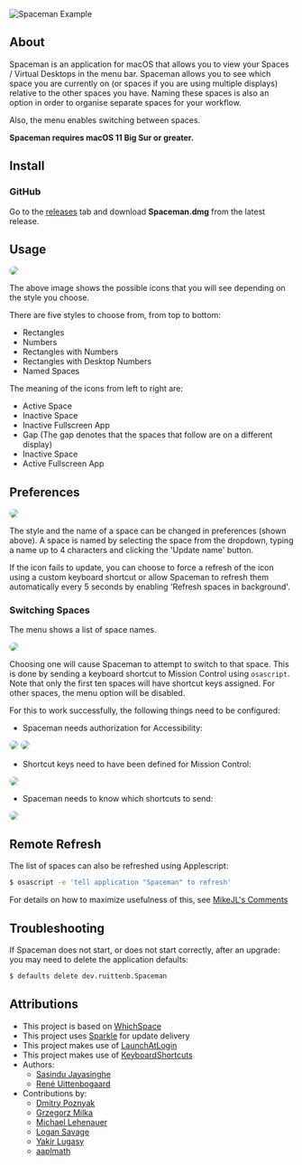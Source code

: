 
![Spaceman Example](Images/Header.png)

## About

Spaceman is an application for macOS that allows you to view your Spaces / Virtual Desktops in the menu bar. Spaceman allows you to see which space you are currently on (or spaces if you are using multiple displays) relative to the other spaces you have. Naming these spaces is also an option in order to organise separate spaces for your workflow.

Also, the menu enables switching between spaces.

**Spaceman requires macOS 11 Big Sur or greater.**

## Install

### GitHub

Go to the [releases](https://github.com/ruittenb/Spaceman/releases) tab and download **Spaceman.dmg** from the latest release.

## Usage

<a href="url"><img src="Images/Spaceman_Example.png" height="auto" width="auto" style="border-radius:10px"></a>

The above image shows the possible icons that you will see depending on the style you choose.

There are five styles to choose from, from top to bottom:
- Rectangles
- Numbers
- Rectangles with Numbers
- Rectangles with Desktop Numbers
- Named Spaces

The meaning of the icons from left to right are:

- Active Space
- Inactive Space
- Inactive Fullscreen App
- Gap (The gap denotes that the spaces that follow are on a different display)
- Inactive Space
- Active Fullscreen App

## Preferences

<a href="url"><img src="Images/Preferences-3a.png" height="auto" width="auto" style="border-radius:10px"></a>

The style and the name of a space can be changed in preferences (shown above). A space is named by selecting the space from the dropdown, typing a name up to 4 characters and clicking the 'Update name' button.

If the icon fails to update, you can choose to force a refresh of the icon using a custom keyboard shortcut or allow Spaceman to refresh them automatically every 5 seconds by enabling 'Refresh spaces in background'.

### Switching Spaces

The menu shows a list of space names.

<a href="url"><img src="Images/Menu.png" height="auto" width="auto" style="border-radius:10px"></a>

Choosing one will cause Spaceman to attempt to switch to that space.
This is done by sending a keyboard shortcut to Mission Control using `osascript`.
Note that only the first ten spaces will have shortcut keys assigned.
For other spaces, the menu option will be disabled.

For this to work successfully, the following things need to be configured:

- Spaceman needs authorization for Accessibility:

<a href="url"><img src="Images/Accessibility-1.png" height="auto" width="auto" style="border-radius:10px"></a>
<a href="url"><img src="Images/Accessibility-2.png" height="auto" width="auto" style="border-radius:10px"></a>

- Shortcut keys need to have been defined for Mission Control:

<a href="url"><img src="Images/Shortcuts.png" height="auto" width="auto" style="border-radius:10px"></a>

- Spaceman needs to know which shortcuts to send:

<a href="url"><img src="Images/Preferences-3b.png" height="auto" width="auto" style="border-radius:10px"></a>

## Remote Refresh

The list of spaces can also be refreshed using Applescript:

```sh
$ osascript -e 'tell application "Spaceman" to refresh'
```

For details on how to maximize usefulness of this, see [MikeJL's Comments](README-Yabai.md)

## Troubleshooting

If Spaceman does not start, or does not start correctly, after an upgrade: you may need to delete the application defaults:

```sh
$ defaults delete dev.ruittenb.Spaceman
```

## Attributions

- This project is based on [WhichSpace](https://github.com/gechr/WhichSpace)
- This project uses [Sparkle](https://sparkle-project.org) for update delivery
- This project makes use of [LaunchAtLogin](https://github.com/sindresorhus/LaunchAtLogin)
- This project makes use of [KeyboardShortcuts](https://github.com/sindresorhus/KeyboardShortcuts)
- Authors:
  - [Sasindu Jayasinghe](https://github.com/Jaysce/Spaceman)
  - [René Uittenbogaard](https://github.com/ruittenb/Spaceman)
- Contributions by:
  - [Dmitry Poznyak](https://github.com/triangular-sneaky/Spaceman)
  - [Grzegorz Milka](https://github.com/gregorias)
  - [Michael Lehenauer](https://github.com/mike-jl/Spaceman)
  - [Logan Savage](https://github.com/lxsavage/Spaceman)
  - [Yakir Lugasy](https://github.com/yakirlog/Spaceman)
  - [aaplmath](https://github.com/aaplmath)

